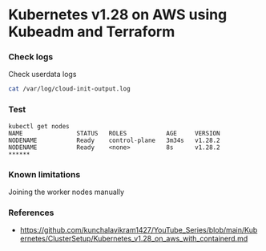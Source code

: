 # Kubernetes v1.28 on AWS using Kubeadm and Terraform

### Check logs
Check userdata logs
```sh
cat /var/log/cloud-init-output.log
```

### Test
```
kubectl get nodes
NAME               STATUS   ROLES           AGE     VERSION
NODENAME           Ready    control-plane   3m34s   v1.28.2
NODENAME           Ready    <none>          8s      v1.28.2
******
```

### Known limitations
Joining the worker nodes manually

### References
- https://github.com/kunchalavikram1427/YouTube_Series/blob/main/Kubernetes/ClusterSetup/Kubernetes_v1.28_on_aws_with_containerd.md